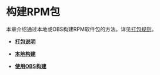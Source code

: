 # 构建RPM包<a name="ZH-CN_TOPIC_0229243622"></a>

本章介绍通过本地或OBS构建RPM软件包的方法。详见[打包规则](https://gitee.com/openeuler/community/blob/master/zh/contributors/packaging.md)。

-   **[打包说明](打包说明.md)**  

-   **[本地构建](本地构建.md)**  

-   **[使用OBS构建](使用OBS构建.md)**  


